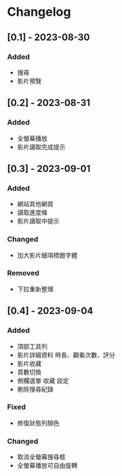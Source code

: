 # Changelog

## [0.1] - 2023-08-30

### Added

- 搜尋
- 影片預覽

## [0.2] - 2023-08-31

### Added

- 全螢幕播放
- 影片讀取完成提示

## [0.3] - 2023-09-01

### Added

- 網站其他網頁
- 讀取進度條
- 影片讀取中提示

### Changed

- 加大影片細項標題字體

### Removed

- 下拉重新整理

## [0.4] - 2023-09-04

### Added

- 頂部工具列
- 影片詳細資料 時長、觀看次數、評分
- 影片收藏
- 頁數切換
- 側欄選單 收藏 設定
- 刪除搜尋紀錄

### Fixed

- 修復狀態列顏色

### Changed

- 取消全螢幕搜尋框
- 全螢幕播放可自由旋轉